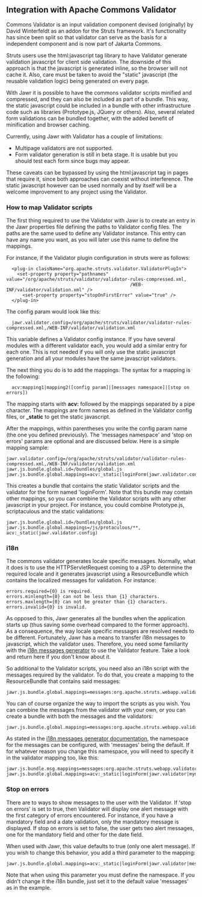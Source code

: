 Integration with Apache Commons Validator
-----------------------------------------

Commons Validator is an input validation component devised (originally)
by David Winterfeldt as an addon for the Struts framework. It's
functionality has since been split so that validator can serve as the
basis for a independent component and is now part of Jakarta Commons.

Struts users use the html:javascript tag library to have Validator
generate validation javascript for client side validation. The downside
of this approach is that the javascript is generated inline, so the
browser will not cache it. Also, care must be taken to avoid the
"static" javascript (the reusable validation logic) being generated on
every page.

With Jawr it is possible to have the commons validator scripts minified
and compressed, and they can also be included as part of a bundle. This
way, the static javascript could be included in a bundle with other
infrastructure code such as libraries (Prototype.js, JQuery or others).
Also, several related form validations can be bundled together, with the
added benefit of minification and browser caching.

Currently, using Jawr with Validator has a couple of limitations:

-   Multipage validators are not supported.
-   Form validator generation is still in beta stage. It is usable but
    you should test each form since bugs may appear.

These caveats can be bypassed by using the html:javascript tag in pages
that require it, since both approaches can coexist without interference.
The static javascript however can be used normally and by itself will be
a welcome improvement to any project using the Validator.


### How to map Validator scripts

The first thing required to use the Validator with Jawr is to create an
entry in the Jawr properties file defining the paths to Validator config
files. The paths are the same used to define any Validator instance.
This entry can have any name you want, as you will later use this name
to define the mappings.

For instance, if the Validator plugin configuration in struts were as
follows:


      <plug-in className="org.apache.struts.validator.ValidatorPlugIn">
        <set-property property="pathnames" value="/org/apache/struts/validator/validator-rules-compressed.xml,
                                                  /WEB-INF/validator/validation.xml" />
          <set-property property="stopOnFirstError" value="true" />
      </plug-in>


The config param would look like this:


      jawr.validator.config=/org/apache/struts/validator/validator-rules-compressed.xml,/WEB-INF/validator/validation.xml


This variable defines a Validator config instance. If you have several
modules with a different validator each, you would add a similar entry
for each one. This is not needed if you will only use the static
javascript generation and all your modules have the same javascript
validators.

The next thing you do is to add the mappings. The syntax for a mapping
is the following:


      acv:mapping1|mapping2([config param]|[messages namespace]|[stop on errors])

The mapping starts with **acv:** followed by the mappings separated by a
pipe character. The mappings are form names as defined in the Validator
config files, or **\_static** to get the static javascript.

After the mappings, within parentheses you write the config param name
(the one you defined previously). The 'messages namespace' and 'stop on
errors' params are optional and are discussed below. Here is a simple
mapping sample:


    jawr.validator.config=/org/apache/struts/validator/validator-rules-compressed.xml,/WEB-INF/validator/validation.xml
    jawr.js.bundle.global.id=/bundles/global.js
    jawr.js.bundle.global.mappings=acv:_static|loginForm(jawr.validator.config)


This creates a bundle that contains the static Validator scripts and the
validator for the form named 'loginForm'. Note that this bundle may
contain other mappings, so you can combine the Validator scripts with
any other javascript in your project. For instance, you could combine
Prototype.js, scriptaculous and the static validations:


    jawr.js.bundle.global.id=/bundles/global.js
    jawr.js.bundle.global.mappings=/js/protaculous/**, acv:_static(jawr.validator.config)


### i18n

The commons validator generates locale specific messages. Normally, what
it does is to use the HTTPServletRequest coming to a JSP to determine
the required locale and it generates javascript using a ResourceBundle
which contains the localized messages for validation. For instance:


    errors.required={0} is required.
    errors.minlength={0} can not be less than {1} characters.
    errors.maxlength={0} can not be greater than {1} characters.
    errors.invalid={0} is invalid.

As opposed to this, Jawr generates all the bundles when the application
starts up (thus saving some overhead compared to the former approach).
As a consequence, the way locale specific messages are resolved needs to
be different. Fortunately, Jawr has a means to transfer i18n messages to
javascript, which the validator uses. Therefore, you need some
familiarity with the [i18n messages generator](../docs/messages_gen.html) to use the Validator feature. Take a look and return here if you don't know about it.

So additional to the Validator scripts, you need also an i18n script
with the messages required by the validator. To do that, you create a
mapping to the ResourceBundle that contains said messages:

    jawr.js.bundle.global.mappings=messages:org.apache.struts.webapp.validator.MessageResources


You can of course organize the way to import the scripts as you wish.
You can combine the messages from the validator with your own, or you
can create a bundle with both the messages and the validators:

    jawr.js.bundle.global.mappings=messages:org.apache.struts.webapp.validator.MessageResources,acv:_static|loginForm(jawr.validator)


As stated in the [i18n messages generator documentation](../docs/messages_gen.html), the namespace for the messages can be configured, with 'messages' being the default. If for
whatever reason you change this namespace, you will need to specify it in the validator mapping too, like this:

	jawr.js.bundle.msg.mappings=messages:org.apache.struts.webapp.validator.MessageResources(mynamespace)
    jawr.js.bundle.global.mappings=acv:_static|loginForm(jawr.validator|mynamespace)


### Stop on errors

There are to ways to show messages to the user with the Validator. If
'stop on errors' is set to true, then Validator will display one alert
message with the first category of errors encountered. For instance, if
you have a mandatory field and a date validation, only the mandatory
message is displayed. If stop on errors is set to false, the user gets
two alert messages, one for the mandatory field and other for the date
field.

When used with Jawr, this value defaults to true (only one alert
message). If you wish to change this behavior, you add a third parameter
to the mapping:

    jawr.js.bundle.global.mappings=acv:_static|loginForm(jawr.validator|messages|false)


Note that when using this parameter you must define the namespace. If
you didn't change it the i18n bundle, just set it to the default value
'messages' as in the example.

